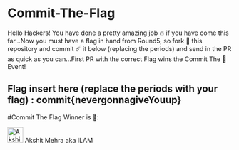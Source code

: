 # Commit-The-Flag

Hello Hackers! You have done a pretty amazing job 🔥 if you have come this far...Now you must have a flag in hand from Round5, so fork 🍴 this repository and commit ☄️ it below (replacing the periods) and send in the PR as quick as you can...First PR with the correct Flag wins the Commit The 🚩 Event!

## Flag insert here (replace the periods with your flag) : commit{nevergonnagiveYouup}

#Commit The Flag Winner is 🎉: 
<p><a href="https://github.com/AkshitMehra1" target='_blank'><img src=https://avatars.githubusercontent.com/u/38882613?v=4" alt="Akshit Mehra" width="35" height="35"><a> Akshit Mehra aka ILAM </p>



